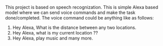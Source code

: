 This project is based on speech recognization. This is simple Alexa based model where we can send voice commands and make the task done/completed. The voice command could be anything like as follows:
1) Hey Alexa, What is the distance between any two locations.
2) Hey Alexa, what is my current location ??
3) Hey Alexa, play music
and many more.
